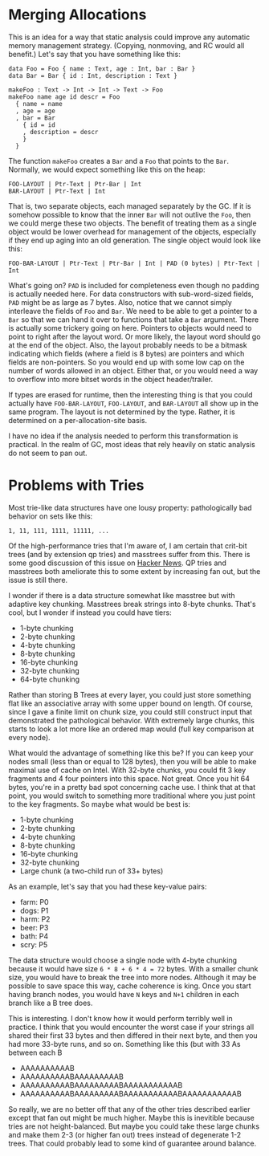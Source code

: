 # Merging Allocations

This is an idea for a way that static analysis could improve any automatic
memory management strategy. (Copying, nonmoving, and RC would all benefit.)
Let's say that you have something like this:

    data Foo = Foo { name : Text, age : Int, bar : Bar }
    data Bar = Bar { id : Int, description : Text }

    makeFoo : Text -> Int -> Int -> Text -> Foo
    makeFoo name age id descr = Foo
      { name = name
      , age = age
      , bar = Bar
        { id = id
        , description = descr
        }
      }


The function `makeFoo` creates a `Bar` and a `Foo` that points to the `Bar`.
Normally, we would expect something like this on the heap:

    FOO-LAYOUT | Ptr-Text | Ptr-Bar | Int
    BAR-LAYOUT | Ptr-Text | Int

That is, two separate objects, each managed separately by the GC.
If it is somehow possible to know that the inner `Bar` will not outlive
the `Foo`, then we could merge these two objects. The benefit of treating
them as a single object would be lower overhead for management of the
objects, especially if they end up aging into an old generation. The
single object would look like this:

    FOO-BAR-LAYOUT | Ptr-Text | Ptr-Bar | Int | PAD (0 bytes) | Ptr-Text | Int

What's going on? `PAD` is included for completeness even though no padding
is actually needed here. For data constructors with sub-word-sized fields,
`PAD` might be as large as 7 bytes. Also, notice that we cannot simply interleave
the fields of `Foo` and `Bar`. We need to be able to get a pointer to a `Bar`
so that we can hand it over to functions that take a `Bar` argument. There is
actually some trickery going on here. Pointers to objects would need to point
to right after the layout word. Or more likely, the layout word should go at
the end of the object. Also, the layout probably needs to be a bitmask
indicating which fields (where a field is 8 bytes) are pointers and which
fields are non-pointers. So you would end up with some low cap on the number
of words allowed in an object. Either that, or you would need a way to overflow
into more bitset words in the object header/trailer.

If types are erased for runtime, then the interesting thing is that you could
actually have `FOO-BAR-LAYOUT`, `FOO-LAYOUT`, and `BAR-LAYOUT` all show up
in the same program. The layout is not determined by the type. Rather, it is
determined on a per-allocation-site basis.

I have no idea if the analysis needed to perform this transformation is
practical. In the realm of GC, most ideas that rely heavily on static analysis
do not seem to pan out.

# Problems with Tries

Most trie-like data structures have one lousy property: pathologically bad
behavior on sets like this:

    1, 11, 111, 1111, 11111, ...

Of the high-performance tries that I'm aware of, I am certain that crit-bit
trees (and by extension qp tries) and masstrees suffer from this. There is
some good discussion of this issue on [Hacker News](https://news.ycombinator.com/item?id=3015246).
QP tries and masstrees both ameliorate this to some extent by increasing
fan out, but the issue is still there.

I wonder if there is a data structure somewhat like masstree but with adaptive
key chunking. Masstrees break strings into 8-byte chunks. That's cool, but
I wonder if instead you could have tiers:

* 1-byte chunking
* 2-byte chunking
* 4-byte chunking
* 8-byte chunking
* 16-byte chunking
* 32-byte chunking
* 64-byte chunking

Rather than storing B Trees at every layer, you could just store something
flat like an associative array with some upper bound on length. Of course,
since I gave a finite limit on chunk size, you could still construct input
that demonstrated the pathological behavior. With extremely large chunks,
this starts to look a lot more like an ordered map would (full key comparison
at every node).

What would the advantage of something like this be? If you can keep your
nodes small (less than or equal to 128 bytes), then you will be able to
make maximal use of cache on Intel. With 32-byte chunks, you could fit
3 key fragments and 4 four pointers into this space. Not great. Once you
hit 64 bytes, you're in a pretty bad spot concerning cache use. I think
that at that point, you would switch to something more traditional where
you just point to the key fragments. So maybe what would be best is:

* 1-byte chunking
* 2-byte chunking
* 4-byte chunking
* 8-byte chunking
* 16-byte chunking
* 32-byte chunking
* Large chunk (a two-child run of 33+ bytes)

As an example, let's say that you had these key-value pairs:

* farm: P0
* dogs: P1
* harm: P2
* beer: P3
* bath: P4
* scry: P5

The data structure would choose a single node with 4-byte chunking because
it would have size `6 * 8 + 6 * 4 = 72` bytes. With a smaller chunk size,
you would have to break the tree into more nodes. Although it may be
possible to save space this way, cache coherence is king. Once you
start having branch nodes, you would have `N` keys and `N+1` children
in each branch like a B tree does.

This is interesting. I don't know how it would perform terribly well in
practice. I think that you would encounter the worst case if your strings
all shared their first 33 bytes and then differed in their next byte,
and then you had more 33-byte runs, and so on. Something like this (but
with 33 As between each B

* AAAAAAAAAAB
* AAAAAAAAAABAAAAAAAAAB
* AAAAAAAAAABAAAAAAAAABAAAAAAAAAAAB
* AAAAAAAAAABAAAAAAAAABAAAAAAAAAAABAAAAAAAAAAAB

So really, we are no better off that any of the other tries described
earlier except that fan out might be much higher. Maybe this is inevitible
because tries are not height-balanced. But maybe you could take these large
chunks and make them 2-3 (or higher fan out) trees instead of degenerate 1-2
trees. That could probably lead to some kind of guarantee around balance.
